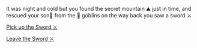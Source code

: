It was night and cold but you found the secret mountain ⛰️ just in time, and rescued your son👦 from the 👺 goblins on the way back you saw a sword ⚔️

[Pick up the Sword ⚔️](../5/1.md)

[Leave the Sword ⚔️](../5/2.md)